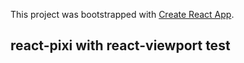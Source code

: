 This project was bootstrapped with [Create React App](https://github.com/facebook/create-react-app).

## react-pixi with react-viewport test
